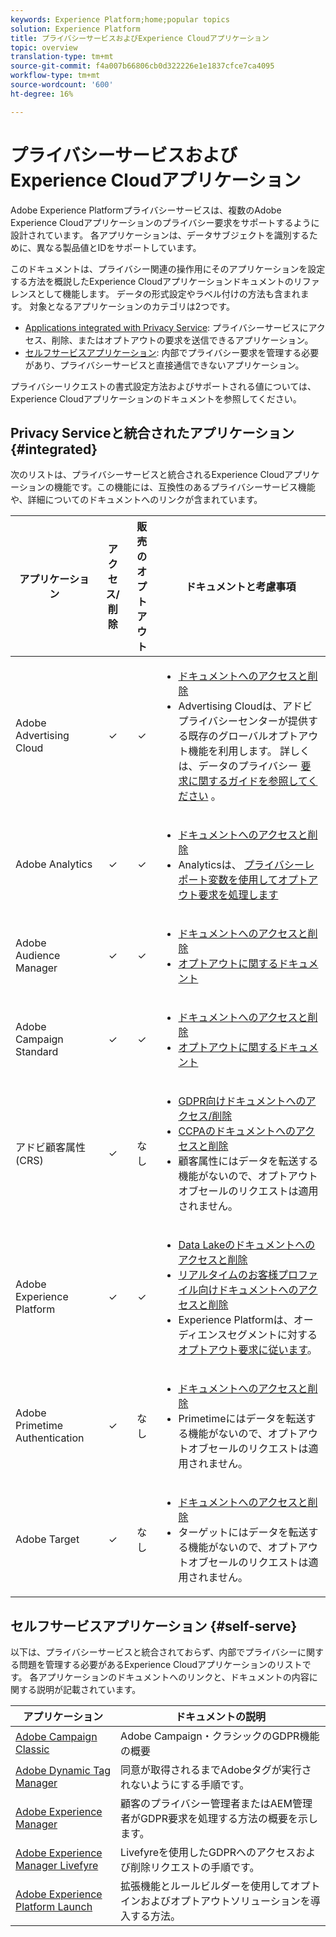 ```yaml
---
keywords: Experience Platform;home;popular topics
solution: Experience Platform
title: プライバシーサービスおよびExperience Cloudアプリケーション
topic: overview
translation-type: tm+mt
source-git-commit: f4a007b66806cb0d322226e1e1837cfce7ca4095
workflow-type: tm+mt
source-wordcount: '600'
ht-degree: 16%

---
```



# プライバシーサービスおよびExperience Cloudアプリケーション

Adobe Experience Platformプライバシーサービスは、複数のAdobe Experience Cloudアプリケーションのプライバシー要求をサポートするように設計されています。 各アプリケーションは、データサブジェクトを識別するために、異なる製品値とIDをサポートしています。

このドキュメントは、プライバシー関連の操作用にそのアプリケーションを設定する方法を概説したExperience Cloudアプリケーションドキュメントのリファレンスとして機能します。 データの形式設定やラベル付けの方法も含まれます。 対象となるアプリケーションのカテゴリは2つです。

* [Applications integrated with Privacy Service](#integrated): プライバシーサービスにアクセス、削除、またはオプトアウトの要求を送信できるアプリケーション。
* [セルフサービスアプリケーション](#self-serve): 内部でプライバシー要求を管理する必要があり、プライバシーサービスと直接通信できないアプリケーション。

プライバシーリクエストの書式設定方法およびサポートされる値については、Experience Cloudアプリケーションのドキュメントを参照してください。

## Privacy Serviceと統合されたアプリケーション {#integrated}

次のリストは、プライバシーサービスと統合されるExperience Cloudアプリケーションの機能です。この機能には、互換性のあるプライバシーサービス機能や、詳細についてのドキュメントへのリンクが含まれています。

| アプリケーション | アクセス/削除 | 販売のオプトアウト | ドキュメントと考慮事項 |
--- | :---: | :---: | ---
| Adobe Advertising Cloud | ✓ | ✓ | <ul><li>[ドキュメントへのアクセスと削除](https://docs.adobe.com/content/help/en/advertising-cloud/all/privacy/ad-cloud-gdpr.html) </li><li>Advertising Cloudは、アドビプライバシーセンターが提供する既存のグローバルオプトアウト機能を利用します。 詳しくは、データのプライバシー [要求に関するガイドを参照してください](https://docs.adobe.com/content/help/ja-JP/audience-manager/user-guide/overview/data-privacy/data-privacy-requests.html#opt-out-requests) 。</li></ul> |
| Adobe Analytics | ✓ | ✓ | <ul><li>[ドキュメントへのアクセスと削除](https://docs.adobe.com/content/help/en/analytics/admin/data-governance/an-gdpr-overview.html)</li><li>Analyticsは、 [プライバシーレポート変数を使用してオプトアウト要求を処理します](https://docs.adobe.com/content/help/ja-JP/analytics/admin/data-governance/consent-variables.html)</li></ul> |
| Adobe Audience Manager | ✓ | ✓ | <ul><li>[ドキュメントへのアクセスと削除](https://docs.adobe.com/content/help/ja-JP/audience-manager/user-guide/overview/data-privacy/data-privacy-requests.html)</li><li>[オプトアウトに関するドキュメント](https://docs.adobe.com/content/help/en/audience-manager/user-guide/features/declared-ids.html)</li></ul> |
| Adobe Campaign Standard | ✓ | ✓ | <ul><li>[ドキュメントへのアクセスと削除](https://docs.campaign.adobe.com/doc/standard/getting_started/en/ACS_GDPR.html)</li><li>[オプトアウトに関するドキュメント](../segmentation/honoring-opt-outs.md)</li></ul> |
| アドビ顧客属性(CRS) | ✓ | なし | <ul><li>[GDPR向けドキュメントへのアクセス/削除](https://docs.adobe.com/content/help/en/core-services/interface/customer-attributes/gdpr.html)</li><li>[CCPAのドキュメントへのアクセスと削除](https://docs.adobe.com/content/help/en/core-services/interface/customer-attributes/ccpa.html)</li><li>顧客属性にはデータを転送する機能がないので、オプトアウトオブセールのリクエストは適用されません。</li></ul> |
| Adobe Experience Platform | ✓ | ✓ | <ul><li>[Data Lakeのドキュメントへのアクセスと削除](../catalog/privacy.md)</li><li>[リアルタイムのお客様プロファイル向けドキュメントへのアクセスと削除](../profile/privacy.md)</li><li>Experience Platformは、オーディエンスセグメントに対する [オプトアウト要求に従います](../segmentation/honoring-opt-outs.md)。</li></ul> |
| Adobe Primetime Authentication | ✓ | なし | <ul><li>[ドキュメントへのアクセスと削除](http://tve.helpdocsonline.com/how-to-make-a-privacy-request)</li><li>Primetimeにはデータを転送する機能がないので、オプトアウトオブセールのリクエストは適用されません。</li></ul> |
| Adobe Target | ✓ | なし | <ul><li>[ドキュメントへのアクセスと削除](https://docs.adobe.com/content/help/ja-JP/target/using/implement-target/before-implement/privacy/cmp-privacy-and-general-data-protection-regulation.translate.html)</li><li>ターゲットにはデータを転送する機能がないので、オプトアウトオブセールのリクエストは適用されません。</li></ul> |


## セルフサービスアプリケーション {#self-serve}

以下は、プライバシーサービスと統合されておらず、内部でプライバシーに関する問題を管理する必要があるExperience Cloudアプリケーションのリストです。 各アプリケーションのドキュメントへのリンクと、ドキュメントの内容に関する説明が記載されています。

| アプリケーション | ドキュメントの説明 |
| ------- | ----------- |
| [Adobe Campaign Classic](https://docs.campaign.adobe.com/doc/AC/getting_started/JA/ACC_GDPR.html) | Adobe Campaign・クラシックのGDPR機能の概要 |
| [Adobe Dynamic Tag Manager](https://docs.adobe.com/content/help/en/dtm/using/tools/opt-in.html) | 同意が取得されるまでAdobeタグが実行されないようにする手順です。 |
| [Adobe Experience Manager](https://helpx.adobe.com/experience-manager/6-4/managing/using/gdpr-compliance.html) | 顧客のプライバシー管理者またはAEM管理者がGDPR要求を処理する方法の概要を示します。 |
| [Adobe Experience Manager Livefyre](https://docs.adobe.com/content/help/en/livefyre/using/settings-other/privacy-requests/c-gdpr-compliance.html) | Livefyreを使用したGDPRへのアクセスおよび削除リクエストの手順です。 |
| [Adobe Experience Platform Launch](https://docs.adobelaunch.com/client-side-information/deploy-javascript-tags-to-opt-in-to-launch) | 拡張機能とルールビルダーを使用してオプトインおよびオプトアウトソリューションを導入する方法。 |
